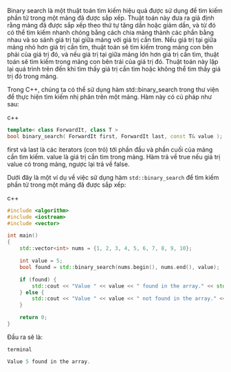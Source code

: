 Binary search là một thuật toán tìm kiếm hiệu quả được sử dụng để tìm kiếm phần tử trong một mảng đã được sắp xếp. Thuật toán này đưa ra giả định rằng mảng đã được sắp xếp theo thứ tự tăng dần hoặc giảm dần, và từ đó có thể tìm kiếm nhanh chóng bằng cách chia mảng thành các phần bằng nhau và so sánh giá trị tại giữa mảng với giá trị cần tìm. Nếu giá trị tại giữa mảng nhỏ hơn giá trị cần tìm, thuật toán sẽ tìm kiếm trong mảng con bên phải của giá trị đó, và nếu giá trị tại giữa mảng lớn hơn giá trị cần tìm, thuật toán sẽ tìm kiếm trong mảng con bên trái của giá trị đó. Thuật toán này lặp lại quá trình trên đến khi tìm thấy giá trị cần tìm hoặc không thể tìm thấy giá trị đó trong mảng.

Trong C++, chúng ta có thể sử dụng hàm std::binary_search trong thư viện <algorithm> để thực hiện tìm kiếm nhị phân trên một mảng. Hàm này có cú pháp như sau:

c++
```cpp
template< class ForwardIt, class T >
bool binary_search( ForwardIt first, ForwardIt last, const T& value );
```
first và last là các iterators (con trỏ) tới phần đầu và phần cuối của mảng cần tìm kiếm.
value là giá trị cần tìm trong mảng.
Hàm trả về true nếu giá trị value có trong mảng, ngược lại trả về false.

Dưới đây là một ví dụ về việc sử dụng hàm `std::binary_search` để tìm kiếm phần tử trong một mảng đã được sắp xếp:

c++
```cpp
#include <algorithm>
#include <iostream>
#include <vector>

int main()
{
    std::vector<int> nums = {1, 2, 3, 4, 5, 6, 7, 8, 9, 10};

    int value = 5;
    bool found = std::binary_search(nums.begin(), nums.end(), value);

    if (found) {
        std::cout << "Value " << value << " found in the array." << std::endl;
    } else {
        std::cout << "Value " << value << " not found in the array." << std::endl;
    }

    return 0;
}
```
Đầu ra sẽ là:

`terminal`
```cpp
Value 5 found in the array.
```
